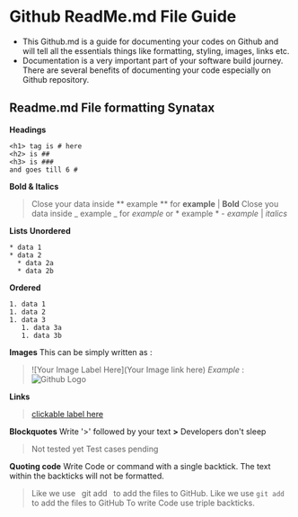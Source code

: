 # Github ReadMe.md File Guide
- This Github.md is a guide for documenting your codes on Github and will tell all the essentials things like formatting, styling, images, links etc. 
- Documentation is a very important part of your software build journey. There are several benefits of documenting your code especially on Github repository.

## Readme.md File formatting Synatax
**Headings**
```
<h1> tag is # here 
<h2> is ##
<h3> is ###
and goes till 6 #
```
**Bold & Italics**
>Close your data inside ** example ** for **example** | **Bold**
>Close you data inside _ example _ for _example_ or  * example * - *example* | *italics*

**Lists**
**Unordered**
```
* data 1
* data 2
  * data 2a
  * data 2b
```
**Ordered**
```
1. data 1
1. data 2
1. data 3
   1. data 3a
   1. data 3b
```
**Images**
This can be simply written as :
> ![Your Image Label Here](Your Image link here)
>*Example* : ![Github Logo](https://e7.pngegg.com/pngimages/914/758/png-clipart-github-social-media-computer-icons-logo-android-github-logo-computer-wallpaper.png)

**Links**
> [clickable label here](your-url-here)

**Blockquotes**
Write '>' followed by your text
 **>** 
Developers don't sleep
> Not tested yet
> Test cases pending

**Quoting code**
Write Code or command with a single backtick. The text within the backticks will not be formatted.
 > Like we use ` `git add` ` to add the files to GitHub.
 Like we use `git add` to add the files to GitHub
To write Code use triple backticks.
 
